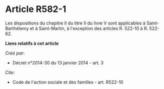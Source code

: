 # Article R582-1

Les dispositions du chapitre II du titre II du livre V sont applicables à Saint-Barthélemy et à Saint-Martin, à l'exception
des articles R. 522-10 à R. 522-62.

**Liens relatifs à cet article**

_Créé par_:

  - Décret n°2014-30 du 13 janvier 2014 - art. 3

_Cite_:

  - Code de l'action sociale et des familles - art. R522-10
